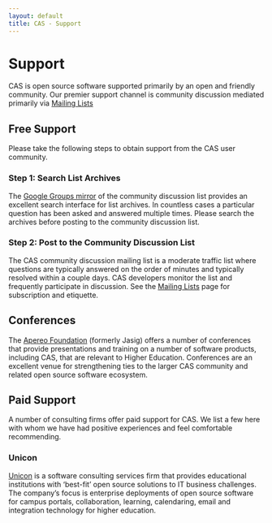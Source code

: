 ```yaml
---
layout: default
title: CAS - Support
---
```


# Support
CAS is open source software supported primarily by an open and friendly community.
Our premier support channel is community discussion mediated primarily via
[Mailing Lists](Mailing-Lists.html)

## Free Support
Please take the following steps to obtain support from the CAS user community.

### Step 1: Search List Archives
The [Google Groups mirror](https://groups.google.com/forum/#!forum/jasig-cas-user) of the community discussion list
provides an excellent search interface for list archives.
In countless cases a particular question has been asked and answered multiple times.
Please search the archives before posting to the community discussion list.

### Step 2: Post to the Community Discussion List
The CAS community discussion mailing list is a moderate traffic list where questions are typically answered on the
order of minutes and typically resolved within a couple days. CAS developers monitor the list and frequently
participate in discussion. See the [Mailing Lists](Mailing-Lists.html) page for subscription and etiquette.

## Conferences
The [Apereo Foundation](http://www.apereo.org/) (formerly Jasig) offers a number of conferences that provide
presentations and training on a number of software products, including CAS, that are relevant to Higher Education.
Conferences are an excellent venue for strengthening ties to the larger CAS community and related open source software
ecosystem.

## Paid Support
A number of consulting firms offer paid support for CAS. We list a few here with whom we have had positive experiences
and feel comfortable recommending.

### Unicon
[Unicon](http://www.unicon.net/) is a software consulting services firm that provides educational institutions with
‘best-fit’ open source solutions to IT business challenges. The company’s focus is enterprise deployments of open
source software for campus portals, collaboration, learning, calendaring, email and integration technology for
higher education.

